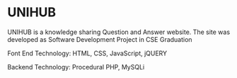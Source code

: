 # UNIHUB

UNIHUB is a knowledge sharing Question and Answer website. The site was developed as Software Development Project in CSE Graduation

Font End Technology: HTML, CSS, JavaScript, jQUERY

Backend Technology: Procedural PHP, MySQLi
